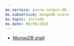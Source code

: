 ```yaml
---
ms.service: azure-cosmos-db
ms.subservice: mongodb-vcore
ms.topic: include
ms.date: 09/09/2025
---
```


- [MongoDB shell](https://www.mongodb.com/try/download/shell)

